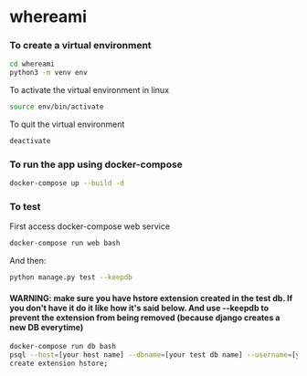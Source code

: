 # whereami


### To create a virtual environment
``` sh
cd whereami
python3 -m venv env
```

To activate the virtual environment in linux
``` sh
source env/bin/activate
```
To quit the virtual environment
``` sh
deactivate
```
### To run the app using docker-compose

``` sh
docker-compose up --build -d
```

### To test

First access docker-compose web service

``` sh
docker-compose run web bash
```

And then:

``` sh
python manage.py test --keepdb
```

#### WARNING: make sure you have hstore extension created in the test db. If you don't have it do it like how it's said below. And use --keepdb to prevent the extension from being removed (because django creates a new DB everytime)

``` sh
docker-compose run db bash
psql --host=[your host name] --dbname=[your test db name] --username=[your username]
create extension hstore;
```